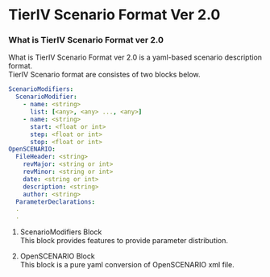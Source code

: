 # TierIV Scenario Format Ver 2.0

### What is TierIV Scenario Format ver 2.0
What is TierIV Scenario Format ver 2.0 is a yaml-based scenario description format.  
TierIV Scenario format are consistes of two blocks below.  

```yaml
ScenarioModifiers:
  ScenarioModifier:
    - name: <string>
      list: [<any>, <any> ..., <any>]
    - name: <string>
      start: <float or int>
      step: <float or int>
      stop: <float or int>
OpenSCENARIO:
  FileHeader: <string>
    revMajor: <string or int>
    revMinor: <string or int>
    date: <string or int>
    description: <string>
    author: <string>
  ParameterDeclarations: 
  .
  .
```

1. ScenarioModifiers Block  
This block provides features to provide parameter distribution.  

1. OpenSCENARIO Block  
This block is a pure yaml conversion of OpenSCENARIO xml file.
